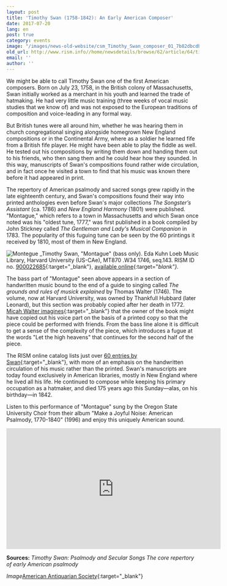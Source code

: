 ```yaml
---
layout: post
title: 'Timothy Swan (1758-1842): An Early American Composer'
date: 2017-07-20
lang: en
post: true
category: events
image: "/images/news-old-website/csm_Timothy_Swan_composer_01_7b82dbcdb2.jpg"
old_url: http://www.rism.info//home/newsdetails/browse/62/article/64/timothy-swan-an-early-american-composer.html
email: ''
author: ''
---
```



We might be able to call Timothy Swan one of the first American composers. Born on July 23, 1758, in the British colony of Massachusetts, Swan initially worked as a merchant in his youth and learned the trade of hatmaking. He had very little music training (three weeks of vocal music studies that we know of) and was not exposed to the European traditions of composition and voice-leading in any formal way.

But British tunes were all around him, whether he was hearing them in church congregational singing alongside homegrown New England compositions or in the Continental Army, where as a soldier he learned fife from a British fife player. He might have been able to play the fiddle as well. He tested out his compositions by writing them down and handing them out to his friends, who then sang them and he could hear how they sounded. In this way, manuscripts of Swan's compositions found rather wide circulation, and in fact once he visited a town to find that his music was known there before it had appeared in print.

The repertory of American psalmody and sacred songs grew rapidly in the late eighteenth century, and Swan's compositions found their way into printed anthologies even before Swan's major collections _The Songster’s Assistant_ (ca. 1786) and _New England Harmony_ (1801) were published. "Montague," which refers to a town in Massachusetts and which Swan once noted was his "oldest tune, 1777," was first published in a book compiled by John Stickney called _The Gentleman and Lady's Musical Companion_ in 1783. The popularity of this fuguing tune can be seen by the 60 printings it received by 1810, most of them in New England.

![Montegue](http://rism.info/resources-old-website/news/Timothy_Swan_montague_900x630.jpg)
_Timothy Swan, "Montague" (bass only). Eda Kuhn Loeb Music Library, Harvard University (US-CAe), MT870 .W34 1746, seq.143. RISM ID no. [900022685](https://opac.rism.info/search?id=900022685){:target="_blank"}, [available online](http://iiif.lib.harvard.edu/manifests/view/drs:47248995%24143i){:target="_blank"}._

The bass part of "Montague" seen above appears in a section of handwritten music bound to the end of a guide to singing called _The grounds and rules of musick explained_ by Thomas Walter (1746). The volume, now at Harvard University, was owned by Thankfull Hubbard (later Leonard), but this section was probably copied after her death in 1772. [Micah Walter imagines](https://blogs.harvard.edu/loebmusic/2016/07/15/colonial-mixtapes-music-manuscript-collections-as-a-peephole-into-the-past/){:target="_blank"} that the owner of the book might have copied out his voice part on the basis of a printed copy so that the piece could be performed with friends. From the bass line alone it is difficult to get a sense of the complexity of the piece, which introduces a fugue at the words "Let the high heavens" that continues for the second half of the piece.

The RISM online catalog lists just over [60 entries by Swan](https://opac.rism.info/search?View=rism&author=timothy+swan&Language=en){:target="_blank"}, with more of an emphasis on the handwritten circulation of his music rather than the printed. Swan's manuscripts are today found exclusively in American libraries, mostly in New England where he lived all his life. He continued to compose while keeping his primary occupation as a hatmaker, and died 175 years ago this Sunday—alas, on his birthday—in 1842.

Listen to this performance of "Montague" sung by the Oregon State University Choir from their album "Make a Joyful Noise: American Psalmody, 1770-1840" (1996) and enjoy this uniquely American sound.

<iframe width="560" height="315" src="https://www.youtube.com/embed/9-gsNpea4Mw" frameborder="0" allowfullscreen></iframe>

**Sources:**
_Timothy Swan: Psalmody and Secular Songs_
_The core repertory of early American psalmody_


_Image_[American Antiquarian Society](http://www.americanantiquarian.org/Inventories/Portraits/118.htm){:target="_blank"}



<script type="text/javascript">var switchTo5x=true;</script><script type="text/javascript" src="http://w.sharethis.com/button/buttons.js"></script><script type="text/javascript">stLight.options({publisher: "9b601438-1ce1-49d8-bfd7-9cff5df54c17", doNotHash: false, doNotCopy: false, hashAddressBar: false});</script>